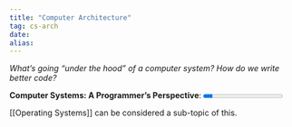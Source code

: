 ```yaml
---
title: "Computer Architecture"
tag: cs-arch
date: 
alias:
---
```


*What’s going “under the hood” of a computer system? How do we write better code?*

**Computer Systems: A Programmer’s Perspective**:     <progress max=643 value=75> </progress> 

[[Operating Systems]] can be considered a sub-topic of this.

